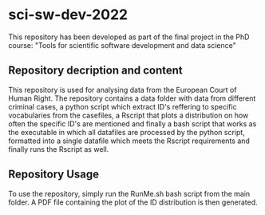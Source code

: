 # sci-sw-dev-2022
This repository has been developed as part of the final project in the PhD course:
"Tools for scientific software development and data science" 

## Repository decription and content
This repository is used for analysing data from the European Court of Human Right.
The repository contains a data folder with data from different criminal cases, a python script which extract ID's reffering to
specific vocabularies from the casefiles, a Rscript that plots a distribution on how often the specific ID's are mentioned and 
finally a bash script that works as the executable in which all datafiles are processed by the python script, formatted into
a single datafile which meets the Rscript requirements and finally runs the Rscript as well. 

## Repository Usage
To use the repository, simply run the RunMe.sh bash script from the main folder.
A PDF file containing the plot of the ID distribution is then generated.  

